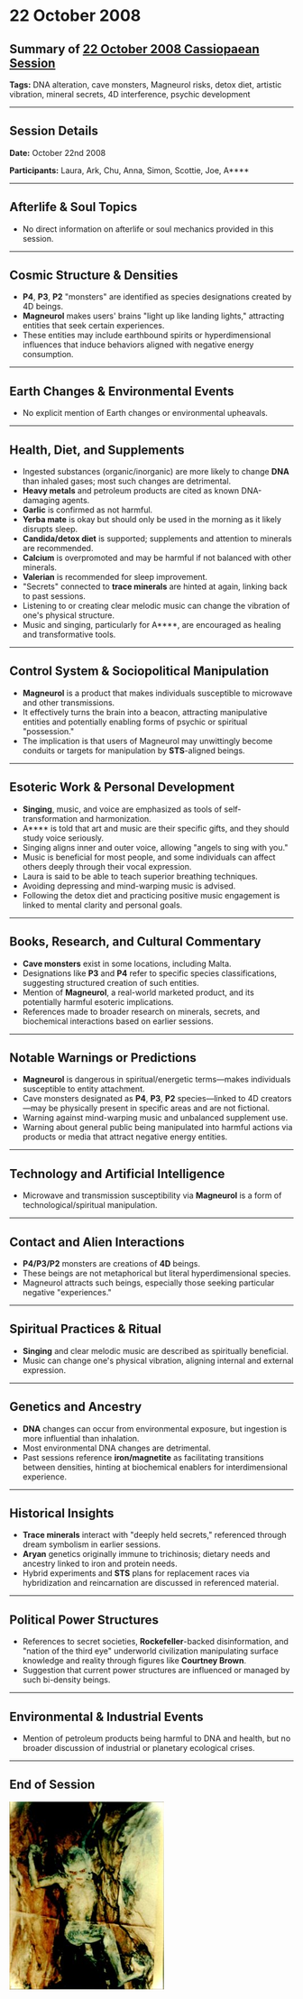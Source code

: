 # 22 October 2008

## Summary of [22 October 2008 Cassiopaean Session](https://cassiopaea.org/forum/threads/session-22-october-2008.10485/)

**Tags:** DNA alteration, cave monsters, Magneurol risks, detox diet, artistic vibration, mineral secrets, 4D interference, psychic development

---

## Session Details

**Date:** October 22nd 2008

**Participants:** Laura, Ark, Chu, Anna, Simon, Scottie, Joe, A****

---

## Afterlife & Soul Topics

- No direct information on afterlife or soul mechanics provided in this session.

---

## Cosmic Structure & Densities

- **P4**, **P3**, **P2** "monsters" are identified as species designations created by 4D beings.
- **Magneurol** makes users' brains "light up like landing lights," attracting entities that seek certain experiences.
- These entities may include earthbound spirits or hyperdimensional influences that induce behaviors aligned with negative energy consumption.

---

## Earth Changes & Environmental Events

- No explicit mention of Earth changes or environmental upheavals.

---

## Health, Diet, and Supplements

- Ingested substances (organic/inorganic) are more likely to change **DNA** than inhaled gases; most such changes are detrimental.
- **Heavy metals** and petroleum products are cited as known DNA-damaging agents.
- **Garlic** is confirmed as not harmful.
- **Yerba mate** is okay but should only be used in the morning as it likely disrupts sleep.
- **Candida/detox diet** is supported; supplements and attention to minerals are recommended.
- **Calcium** is overpromoted and may be harmful if not balanced with other minerals.
- **Valerian** is recommended for sleep improvement.
- "Secrets" connected to **trace minerals** are hinted at again, linking back to past sessions.
- Listening to or creating clear melodic music can change the vibration of one's physical structure.
- Music and singing, particularly for A****, are encouraged as healing and transformative tools.

---

## Control System & Sociopolitical Manipulation

- **Magneurol** is a product that makes individuals susceptible to microwave and other transmissions.
- It effectively turns the brain into a beacon, attracting manipulative entities and potentially enabling forms of psychic or spiritual "possession."
- The implication is that users of Magneurol may unwittingly become conduits or targets for manipulation by **STS**-aligned beings.

---

## Esoteric Work & Personal Development

- **Singing**, music, and voice are emphasized as tools of self-transformation and harmonization.
- A**** is told that art and music are their specific gifts, and they should study voice seriously.
- Singing aligns inner and outer voice, allowing "angels to sing with you."
- Music is beneficial for most people, and some individuals can affect others deeply through their vocal expression.
- Laura is said to be able to teach superior breathing techniques.
- Avoiding depressing and mind-warping music is advised.
- Following the detox diet and practicing positive music engagement is linked to mental clarity and personal goals.

---

## Books, Research, and Cultural Commentary

- **Cave monsters** exist in some locations, including Malta.
- Designations like **P3** and **P4** refer to specific species classifications, suggesting structured creation of such entities.
- Mention of **Magneurol**, a real-world marketed product, and its potentially harmful esoteric implications.
- References made to broader research on minerals, secrets, and biochemical interactions based on earlier sessions.

---

## Notable Warnings or Predictions

- **Magneurol** is dangerous in spiritual/energetic terms—makes individuals susceptible to entity attachment.
- Cave monsters designated as **P4**, **P3**, **P2** species—linked to 4D creators—may be physically present in specific areas and are not fictional.
- Warning against mind-warping music and unbalanced supplement use.
- Warning about general public being manipulated into harmful actions via products or media that attract negative energy entities.

---

## Technology and Artificial Intelligence

- Microwave and transmission susceptibility via **Magneurol** is a form of technological/spiritual manipulation.

---

## Contact and Alien Interactions

- **P4/P3/P2** monsters are creations of **4D** beings.
- These beings are not metaphorical but literal hyperdimensional species.
- Magneurol attracts such beings, especially those seeking particular negative "experiences."

---

## Spiritual Practices & Ritual

- **Singing** and clear melodic music are described as spiritually beneficial.
- Music can change one's physical vibration, aligning internal and external expression.

---

## Genetics and Ancestry

- **DNA** changes can occur from environmental exposure, but ingestion is more influential than inhalation.
- Most environmental DNA changes are detrimental.
- Past sessions reference **iron/magnetite** as facilitating transitions between densities, hinting at biochemical enablers for interdimensional experience.

---

## Historical Insights

- **Trace minerals** interact with "deeply held secrets," referenced through dream symbolism in earlier sessions.
- **Aryan** genetics originally immune to trichinosis; dietary needs and ancestry linked to iron and protein needs.
- Hybrid experiments and **STS** plans for replacement races via hybridization and reincarnation are discussed in referenced material.

---

## Political Power Structures

- References to secret societies, **Rockefeller**-backed disinformation, and "nation of the third eye" underworld civilization manipulating surface knowledge and reality through figures like **Courtney Brown**.
- Suggestion that current power structures are influenced or managed by such bi-density beings.

---

## Environmental & Industrial Events

- Mention of petroleum products being harmful to DNA and health, but no broader discussion of industrial or planetary ecological crises.

---

## End of Session

![image.png](alienimage.png)